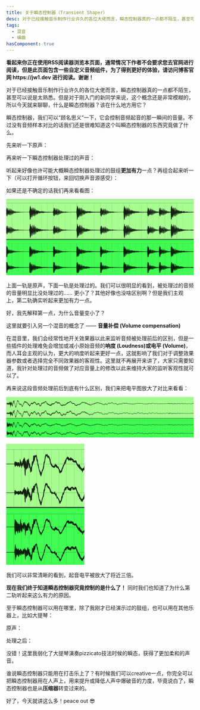 ```yaml
---
title: 关于瞬态控制器（Transient Shaper）
desc: 对于已经接触音乐制作行业许久的各位大佬而言，瞬态控制器真的一点都不陌生，甚至可以说是太熟悉。但是对于刚入门的新同学来说，这个概念还是非常模糊的，所以今天就来聊聊，什么是瞬态控制器？该在什么地方用它？
tags:
  - 混音
  - 编曲
hasComponent: true
---
```


<div class="sugg-back">
    <strong>看起来你正在使用RSS阅读器浏览本页面，通常情况下作者不会要求您去官网进行阅读，但是此页面包含一些自定义音频组件，为了得到更好的体验，请访问博客官网 https://jw1.dev 进行阅读。谢谢！</strong>
    <br>
</div>

对于已经接触音乐制作行业许久的各位大佬而言，瞬态控制器真的一点都不陌生，甚至可以说是太熟悉。但是对于刚入门的新同学来说，这个概念还是非常模糊的，所以今天就来聊聊，什么是瞬态控制器？该在什么地方用它？

瞬态控制器，我们可以“顾名思义”一下，它会控制音频起音的那一瞬间的音量。不过没有音频样本对比的话我们还是很难知道这个叫瞬态控制器的东西究竟做了什么。

先来听一下原声：

<app-audio src="/p_assets/202109/a01/a01_3.mp3"></app-audio>  

再来听一下瞬态控制器处理过的声音：

<app-audio src="/p_assets/202109/a01/a01_4.mp3"></app-audio>  

听起来好像也许可能大概瞬态控制器处理过的鼓组**更加有力**一点？再组合起来听一下（可以打开循环按钮，来回切换声音源感受）：  

<app-audio-diff :on="{src: '/p_assets/202109/a01/a01_3.mp3', text: '原声'}" :off="{src: '/p_assets/202109/a01/a01_4.mp3', text: '经过瞬态控制器处理的声音'}"></app-audio-diff>  

如果还是不确定的话我们再来看看图：

![Image](/p_assets/202109/a01/Untitled.png)

上面一轨是原声，下面一轨是处理过的。我们可以很明显的看到，被处理过的音频的音量明显比没处理过的…… 更小了？其他好像也没啥区别啊？但是我们主观上，第二轨确实听起来更加有力一点。

好，我先解释第一点，为什么音量变小了？

这里就要引入另一个混音的概念了 —— **音量补偿 (Volume compensation)**

在混音里，我们会经常性地开关效果器以此来监听音频被处理前后的区别，但是一些插件的处理难免会增加或减小原始音频的**响度 (Loudness)**或**电平 (Volume)**，而人耳会主观的认为，更大的响度听起来更好一点，这就影响了我们对于调整效果器参数或者选择完全不同效果器的客观性。这里就不再展开来讲了，大家只需要知道，我针对处理过的音频做了对应音量上的修改以此来维持大家的监听客观性就可以了。

再来说这段音频处理前后到底有什么区别，我们来把电平图放大了对比来看看：

![Image](/p_assets/202109/a01/Untitled%201.png)

![Image](/p_assets/202109/a01/Untitled%202.png)

我们可以非常清晰的看到，起音电平被放大了将近三倍。

**现在我们终于知道瞬态控制器究竟控制的是什么了！** 同时我们也知道了为什么第二轨听起来这么有力的原因。

至于瞬态控制器可以用在哪里，除了我刚才已经演示过的鼓组，也可以用在其他乐器上，比如大提琴：

原声：

<app-audio src="/p_assets/202109/a01/a01_5.mp3"></app-audio>  

处理之后：

<app-audio src="/p_assets/202109/a01/a01_6.mp3"></app-audio>  

没错！这里我弱化了大提琴演奏pizzicato技法时候的瞬态，获得了更加柔和的声音。

谁说瞬态控制器只能用在打击乐上了？有时候我们可以creative一点，你完全可以把瞬态控制器用在人声上，用来提升或降低人声中爆破音的力度，毕竟说白了，瞬态控制器也是从**压缩器**转变过来的。

好了，今天就讲这么多！peace out 😎  
